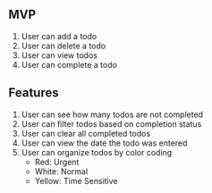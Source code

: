## MVP
1. User can add a todo
2. User can delete a todo
3. User can view todos
4. User can complete a todo

## Features
1. User can see how many todos are not completed
2. User can filter todos based on completion status
3. User can clear all completed todos
4. User can view the date the todo was entered
5. User can organize todos by color coding
    * Red: Urgent
    * White: Normal
    * Yellow: Time Sensitive